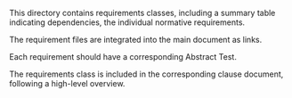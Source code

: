 This directory contains requirements classes, including a summary table indicating dependencies, the individual normative requirements.

The requirement files are integrated into the main document as links.

Each requirement should have a corresponding Abstract Test.

The requirements class is included in the corresponding clause document, following a high-level overview.
